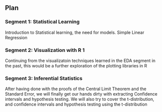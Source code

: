 

## Plan

### Segment 1: Statistical Learning

Introduction to Statistical learning, the need for models. Simple Linear Regression

### Segment 2: Visualization with R 1

Continuing from the visualizatoin techniques learned in the EDA segment in the past, this would be a further exploration of the plotting libraries in R

### Segment 3: Inferential Statistics

After having done with the proofs of the Central Limit Theorem and the Standard Error, we will finally get our hands dirty with extracting Confidence intervals and hypothesis testing. We will also try to cover the t-distribution, and confidence intervals and hypothesis testing using the t-distribution
